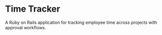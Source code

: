 # Time Tracker

A Ruby on Rails application for tracking employee time across projects with approval workflows.
